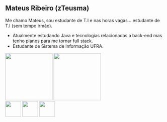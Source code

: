 ## Mateus Ribeiro (zTeusma)

  Me chamo Mateus, sou estudante de T.I e nas horas vagas... estudante de T.I (sem tempo irmão).
  - Atualmente estudando Java e tecnologias relacionadas a back-end mas tenho planos para me tornar full stack.
  - Estudante de Sistema de Informação UFRA.
 


<div>
  <img height="150cm" src="https://github-readme-stats.vercel.app/api?username=MateusRibeiro-SS&show_icons=true&theme=merko"/>
   <img height="150cm" src="https://github-readme-stats.vercel.app/api/top-langs/?username=MateusRibeiro-SS&theme=merko"/>
  
</div>

<div style="display: inline_block">
  <img allign="center" height="50cm" src="https://cdn.jsdelivr.net/gh/devicons/devicon/icons/java/java-original.svg" />
  <img height="50cm" src="https://cdn.jsdelivr.net/gh/devicons/devicon/icons/spring/spring-original-wordmark.svg" />
  <img height="50cm" src="https://cdn.jsdelivr.net/gh/devicons/devicon/icons/c/c-plain.svg" />
</div>


